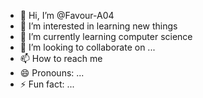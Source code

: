 - 👋 Hi, I’m @Favour-A04
- 👀 I’m interested in learning new things 
- 🌱 I’m currently learning computer science 
- 💞️ I’m looking to collaborate on ...
- 📫 How to reach me 
- 😄 Pronouns: ...
- ⚡ Fun fact: ...

<!---
Favour-A04/Favour-A04 is a ✨ special ✨ repository because its `README.md` (this file) appears on your GitHub profile.
You can click the Preview link to take a look at your changes.
--->
